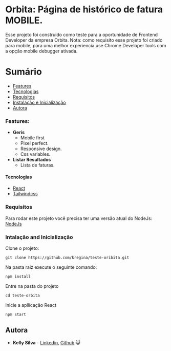 # Orbita: Página de histórico de fatura MOBILE.

Esse projeto foi construido como teste para a oportunidade de Frontend Developer da empresa Orbita.
Nota: como requisito esse projeto foi criado para mobile, para uma melhor experiencia use Chrome Developer tools com a opção mobile debugger ativada.

# Sumário

- [Features](#features)
- [Tecnologias](#tecnologias)
- [Requisitos](#requisites)
- [Instalação e Inicialização](#installing-and-running)
- [Autora](#autora)

### Features:

- **Geris**
  - Mobile first
  - Pixel perfect.
  - Responsive design.
  - Css variables.
- **Listar Resultados**
  - Lista de faturas.

#### Tecnologias

- [React](https://reactjs.org/)
- [Tailwindcss](https://tailwindcss.com/)

### Requisitos

Para rodar este projeto você precisa ter uma versão atual do NodeJs:
[NodeJs](https://nodejs.org/en/download/)

### Intalação and Inicialização

Clone o projeto:

```
git clone https://github.com/kregina/teste-oribita.git
```

Na pasta raiz execute o seguinte comando:

```
npm install
```

Entre na pasta do projeto
```
cd teste-orbita
```

Inicie a apllicação React

```
npm start
```

## Autora

* **Kelly Silva** - [Linkedin](https://www.linkedin.com/in/kregina/), [Github](https://github.com/kregina/) 😺